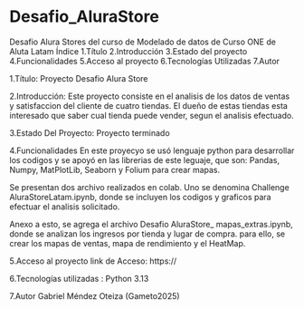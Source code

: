 # Desafio_AluraStore

Desafio Alura Stores del curso de Modelado de datos de Curso ONE de Aluta Latam
Índice 1.Título 2.Introducción 3.Estado del proyecto 4.Funcionalidades 5.Acceso al proyecto 6.Tecnologías Utilizadas 7.Autor

1.Título:  Proyecto Desafio Alura Store

2.Introducción:  Este proyecto consiste en el analisis de los datos de ventas y satisfaccion del cliente de cuatro tiendas. 
El dueño de estas tiendas esta interesado que saber cual tienda puede vender, segun el analisis efectuado.

3.Estado Del Proyecto:  Proyecto terminado

4.Funcionalidades 
En este proyecyo se usó lenguaje python para desarrollar los codigos y se apoyó en las librerias de este leguaje, que son: Pandas, Numpy,  MatPlotLib, Seaborn y  Folium para crear mapas. 

Se presentan dos archivo realizados en colab. Uno se denomina Challenge AluraStoreLatam.ipynb, donde se incluyen los codigos y graficos para efectuar el analisis solicitado.

Anexo a esto, se agrega el archivo Desafio AluraStore_ mapas_extras.ipynb, donde se analizan los ingresos por tienda y lugar de compra. para ello, se crear los mapas de ventas, mapa de rendimiento y el HeatMap.

5.Acceso al proyecto link de Acceso: https://

6.Tecnologías utilizadas : Python 3.13

7.Autor Gabriel Méndez Oteiza (Gameto2025)
